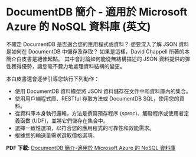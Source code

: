 <properties 
    pageTitle="DocumentDB 簡介 - 適用於 Microsoft Azure 的 NoSQL 資料庫 | Microsoft Azure" 
    description="下載 David Chappell 介紹 DocumentDB 的白皮書，其為 Azure 上的受管理 NoSQL 資料庫。" 
    services="documentdb" 
    documentationCenter="" 
    authors="mimig1" 
    manager="jhubbard" 
    editor=""/>

<tags 
    ms.service="documentdb" 
    ms.workload="data-services" 
    ms.tgt_pltfrm="na" 
    ms.devlang="na" 
    ms.topic="article" 
    ms.date="11/06/2015" 
    ms.author="mimig"/>


# DocumentDB 簡介 - 適用於 Microsoft Azure 的 NoSQL 資料庫 (英文)

不確定 DocumentDB 是否適合您的應用程式或資料？ 想要深入了解 JSON 資料是如何在 DocumentDB 中儲存及存取？ 如果是這樣，David Chappell 所著的本簡介白皮書是絕佳起點。 其中會討論如何能從無結構描述的 JSON 資料提供的彈性獲得優勢，讓您毫不費力地處理資料結構的變更。

本白皮書還會逐步引導您執行下列動作：

 - 使用 DocumentDB 資料模型將 JSON 資料儲存在文件中和資料庫內的集合。
 - 使用用戶端程式庫、RESTful 存取方法或 DocumentDB SQL，使用您的資料。
 - 從資料庫本身執行邏輯，方法是撰寫預存程序 (sproc)、觸發程序或使用者定義函數 (UDF)，並將它們儲存在集合中。
 - 選擇一致性選項，以符合您的應用程式的可靠性和效能需求。
 - 根據您的輸送量需求選取價格選項。

**PDF 下載:** [DocumentDB 簡介-適用於 Microsoft Azure 的 NoSQL 資料庫](http://go.microsoft.com/fwlink/?LinkId=511318)






